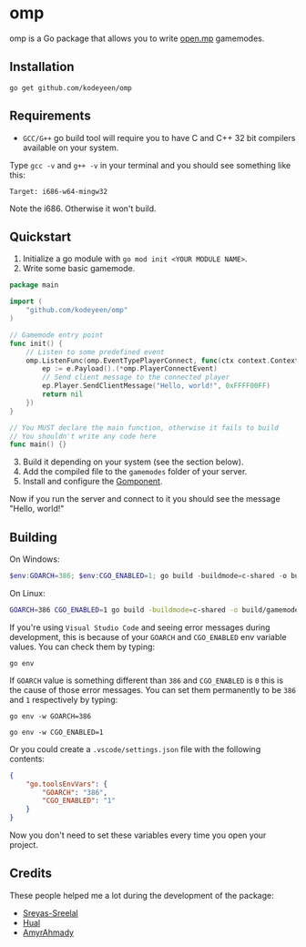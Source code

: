 # omp
omp is a Go package that allows you to write [open.mp](https://www.open.mp/) gamemodes.

## Installation

```shell
go get github.com/kodeyeen/omp
```

## Requirements

- `GCC/G++` go build tool will require you to have C and C++ 32 bit compilers available on your system.

Type `gcc -v` and `g++ -v` in your terminal and you should see something like this:

```
Target: i686-w64-mingw32
```

Note the i686. Otherwise it won't build.

## Quickstart

1. Initialize a go module with `go mod init <YOUR MODULE NAME>`.
2. Write some basic gamemode.

```go
package main

import (
	"github.com/kodeyeen/omp"
)

// Gamemode entry point
func init() {
	// Listen to some predefined event
	omp.ListenFunc(omp.EventTypePlayerConnect, func(ctx context.Context, e omp.Event) error {
		ep := e.Payload().(*omp.PlayerConnectEvent)
		// Send client message to the connected player
		ep.Player.SendClientMessage("Hello, world!", 0xFFFF00FF)
		return nil
	})
}

// You MUST declare the main function, otherwise it fails to build
// You shouldn't write any code here
func main() {}

```

3. Build it depending on your system (see the section below).
4. Add the compiled file to the `gamemodes` folder of your server.
5. Install and configure the [Gomponent](https://github.com/kodeyeen/gomponent).

Now if you run the server and connect to it you should see the message "Hello, world!"

## Building

On Windows:

```powershell
$env:GOARCH=386; $env:CGO_ENABLED=1; go build -buildmode=c-shared -o build\gamemode.dll
```

On Linux:

```bash
GOARCH=386 CGO_ENABLED=1 go build -buildmode=c-shared -o build/gamemode.so
```

If you're using `Visual Studio Code` and seeing error messages during development, this is because of your `GOARCH` and `CGO_ENABLED` env variable values.
You can check them by typing:

```shell
go env
```

If `GOARCH` value is something different than `386` and `CGO_ENABLED` is `0` this is the cause of those error messages.
You can set them permanently to be `386` and `1` respectively by typing:

```shell
go env -w GOARCH=386
```

```shell
go env -w CGO_ENABLED=1
```

Or you could create a `.vscode/settings.json` file with the following contents:

```json
{
    "go.toolsEnvVars": {
        "GOARCH": "386",
        "CGO_ENABLED": "1"
    }
}
```

Now you don't need to set these variables every time you open your project.

## Credits

These people helped me a lot during the development of the package:

* [Sreyas-Sreelal](https://github.com/Sreyas-Sreelal)
* [Hual](https://github.com/Hual)
* [AmyrAhmady](https://github.com/AmyrAhmady)
